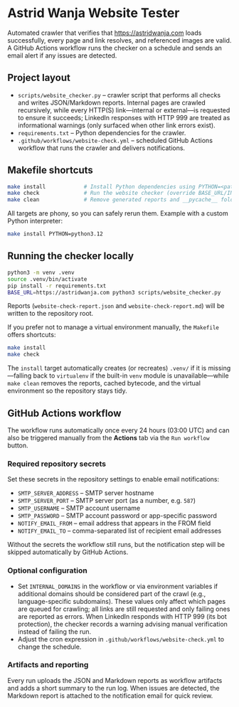 # Astrid Wanja Website Tester

Automated crawler that verifies that https://astridwanja.com loads successfully, every page and link resolves, and referenced images are valid. A GitHub Actions workflow runs the checker on a schedule and sends an email alert if any issues are detected.

## Project layout

- `scripts/website_checker.py` – crawler script that performs all checks and writes JSON/Markdown reports. Internal pages are crawled recursively, while every HTTP(S) link—internal or external—is requested to ensure it succeeds; LinkedIn responses with HTTP 999 are treated as informational warnings (only surfaced when other link errors exist).
- `requirements.txt` – Python dependencies for the crawler.
- `.github/workflows/website-check.yml` – scheduled GitHub Actions workflow that runs the crawler and delivers notifications.

## Makefile shortcuts

```bash
make install            # Install Python dependencies using PYTHON=<path> (defaults to python3)
make check              # Run the website checker (override BASE_URL/INTERNAL_DOMAINS/JSON_REPORT/MARKDOWN_REPORT as needed)
make clean              # Remove generated reports and __pycache__ folders
```

All targets are phony, so you can safely rerun them. Example with a custom Python interpreter:

```bash
make install PYTHON=python3.12
```

## Running the checker locally

```bash
python3 -m venv .venv
source .venv/bin/activate
pip install -r requirements.txt
BASE_URL=https://astridwanja.com python3 scripts/website_checker.py
```

Reports (`website-check-report.json` and `website-check-report.md`) will be written to the repository root.

If you prefer not to manage a virtual environment manually, the `Makefile` offers shortcuts:

```bash
make install
make check
```

The `install` target automatically creates (or recreates) `.venv/` if it is missing—falling back to `virtualenv` if the built-in `venv` module is unavailable—while `make clean` removes the reports, cached bytecode, and the virtual environment so the repository stays tidy.

## GitHub Actions workflow

The workflow runs automatically once every 24 hours (03:00 UTC) and can also be triggered manually from the **Actions** tab via the `Run workflow` button.

### Required repository secrets

Set these secrets in the repository settings to enable email notifications:

- `SMTP_SERVER_ADDRESS` – SMTP server hostname
- `SMTP_SERVER_PORT` – SMTP server port (as a number, e.g. `587`)
- `SMTP_USERNAME` – SMTP account username
- `SMTP_PASSWORD` – SMTP account password or app-specific password
- `NOTIFY_EMAIL_FROM` – email address that appears in the FROM field
- `NOTIFY_EMAIL_TO` – comma-separated list of recipient email addresses

Without the secrets the workflow still runs, but the notification step will be skipped automatically by GitHub Actions.

### Optional configuration

- Set `INTERNAL_DOMAINS` in the workflow or via environment variables if additional domains should be considered part of the crawl (e.g., language-specific subdomains). These values only affect which pages are queued for crawling; all links are still requested and only failing ones are reported as errors. When LinkedIn responds with HTTP 999 (its bot protection), the checker records a warning advising manual verification instead of failing the run.
- Adjust the cron expression in `.github/workflows/website-check.yml` to change the schedule.

### Artifacts and reporting

Every run uploads the JSON and Markdown reports as workflow artifacts and adds a short summary to the run log. When issues are detected, the Markdown report is attached to the notification email for quick review.

